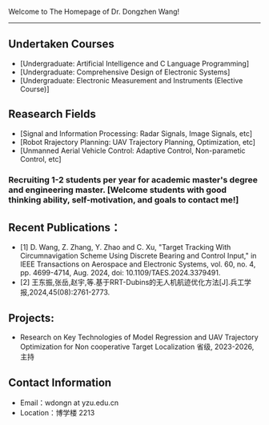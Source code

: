 Welcome to The Homepage of Dr. Dongzhen Wang!

---

## Undertaken Courses
- [Undergraduate: Artificial Intelligence and C Language Programming]
- [Undergraduate: Comprehensive Design of Electronic Systems]
- [Undergraduate: Electronic Measurement and Instruments (Elective Course)]

## Reasearch Fields
- [Signal and Information Processing: Radar Signals, Image Signals, etc]
- [Robot Rrajectory Planning: UAV Trajectory Planning, Optimization, etc]
- [Unmanned Aerial Vehicle Control: Adaptive Control, Non-parametic Control, etc]
### Recruiting 1-2 students per year for academic master's degree and engineering master. [Welcome students with good thinking ability, self-motivation, and goals to contact me!]

## Recent Publications：
- [1] D. Wang, Z. Zhang, Y. Zhao and C. Xu, "Target Tracking With Circumnavigation Scheme Using Discrete Bearing and Control Input," in IEEE Transactions on Aerospace and Electronic Systems, vol. 60, no. 4, pp. 4699-4714, Aug. 2024, doi: 10.1109/TAES.2024.3379491.
- [2] 王东振,张岳,赵宇,等.基于RRT-Dubins的无人机航迹优化方法[J].兵工学报,2024,45(08):2761-2773.

## Projects:
- Research on Key Technologies of Model Regression and UAV Trajectory Optimization for Non cooperative Target Localization 省级, 2023-2026, 主持

## Contact Information
- Email：wdongn at yzu.edu.cn
- Location：博学楼 2213
